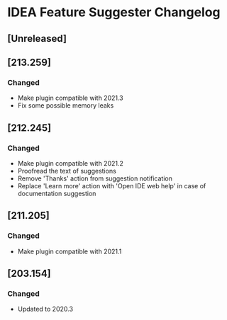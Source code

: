# IDEA Feature Suggester Changelog

## [Unreleased]

## [213.259]
### Changed
- Make plugin compatible with 2021.3
- Fix some possible memory leaks 

## [212.245]
### Changed
- Make plugin compatible with 2021.2
- Proofread the text of suggestions
- Remove 'Thanks' action from suggestion notification
- Replace 'Learn more' action with 'Open IDE web help' in case of documentation suggestion

## [211.205]
### Changed
- Make plugin compatible with 2021.1

## [203.154]
### Changed
- Updated to 2020.3

